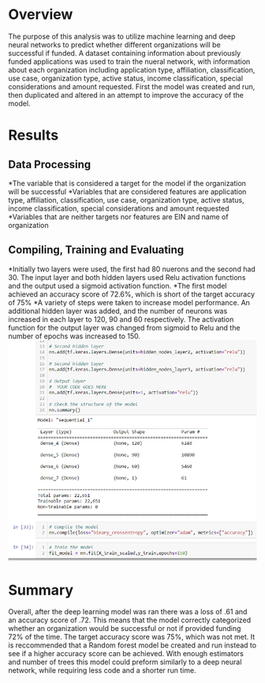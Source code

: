# Overview
The purpose of this analysis was to utilize machine learning and deep neural networks to predict whether different organizations will be successful if funded. A dataset containing information about previously funded applications was used to train the nueral network, with information about each organization including application type, affiliation, classification, use case, organization type, active status, income classification, special considerations and amount requested. First the model was created and run, then duplicated and altered in an attempt to improve the accuracy of the model.

# Results
## Data Processing
*The variable that is considered a target for the model if the organization will be successful
*Variables that are considered features are application type, affiliation, classification, use case, organization type, active status, income classification, special considerations and amount requested
*Variables that are neither targets nor features are EIN and name of organization

## Compiling, Training and Evaluating
*Initially two layers were used, the first had 80 nuerons and the second had 30. The input layer and both hidden layers used Relu activation functions and the output used a sigmoid activation function. 
*The first model achieved an accuracy score of 72.6%, which is short of the target accuracy of 75%
*A variety of steps were taken to increase model performance. An additional hidden layer was added, and the number of neurons was increased in each layer to 120, 90 and 60 respectively. The activation function for the output layer was changed from sigmoid to Relu and the number of epochs was increased to 150. 
![codescreenshot](https://github.com/mayamtims/Neural_Network_Charity_Analysis/blob/main/screenshot.png)

# Summary 
Overall, after the deep learning model was ran there was a loss of .61 and an accuracy score of .72. This means that the model correctly categorized whether an organization would be successful or not if provided funding 72% of the time. The target accuracy score was 75%, which was not met. It is reccommended that a Random forest model be created and run instead to see if a higher accuracy score can be achieved. With enough estimators and number of trees this model could preform similarly to a deep neural network, while requiring less code and a shorter run time.   